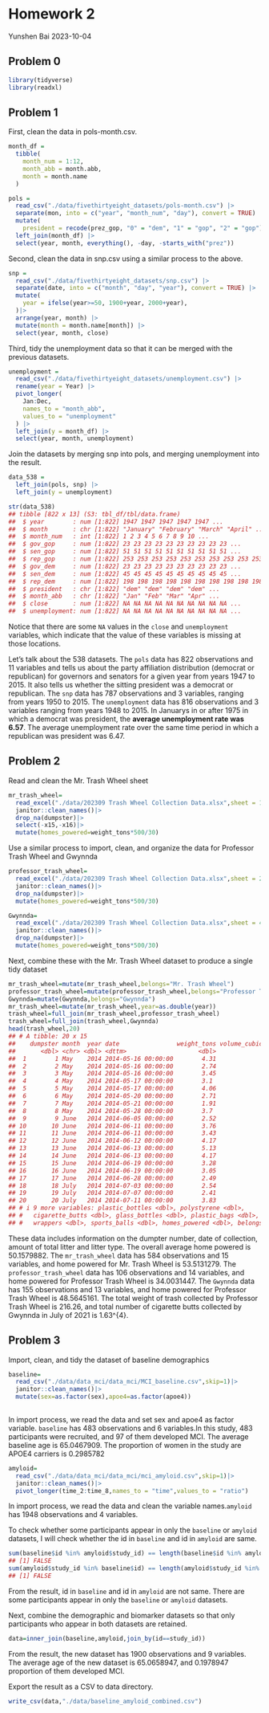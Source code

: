 Homework 2
================
Yunshen Bai
2023-10-04

## Problem 0

``` r
library(tidyverse)
library(readxl)
```

## Problem 1

First, clean the data in pols-month.csv.

``` r
month_df = 
  tibble(
    month_num = 1:12,
    month_abb = month.abb,
    month = month.name
  )

pols = 
  read_csv("./data/fivethirtyeight_datasets/pols-month.csv") |>
  separate(mon, into = c("year", "month_num", "day"), convert = TRUE) |>
  mutate(
    president = recode(prez_gop, "0" = "dem", "1" = "gop", "2" = "gop")) |>
  left_join(month_df) |> 
  select(year, month, everything(), -day, -starts_with("prez")) 
```

Second, clean the data in snp.csv using a similar process to the above.

``` r
snp = 
  read_csv("./data/fivethirtyeight_datasets/snp.csv") |>
  separate(date, into = c("month", "day", "year"), convert = TRUE) |>
  mutate(
    year = ifelse(year>=50, 1900+year, 2000+year), 
  )|>
  arrange(year, month) |>
  mutate(month = month.name[month]) |>
  select(year, month, close) 
```

Third, tidy the unemployment data so that it can be merged with the
previous datasets.

``` r
unemployment = 
  read_csv("./data/fivethirtyeight_datasets/unemployment.csv") |>
  rename(year = Year) |>
  pivot_longer(
    Jan:Dec, 
    names_to = "month_abb",
    values_to = "unemployment"
  ) |> 
  left_join(y = month_df) |> 
  select(year, month, unemployment)
```

Join the datasets by merging snp into pols, and merging unemployment
into the result.

``` r
data_538 = 
  left_join(pols, snp) |>
  left_join(y = unemployment)

str(data_538)
## tibble [822 x 13] (S3: tbl_df/tbl/data.frame)
##  $ year        : num [1:822] 1947 1947 1947 1947 1947 ...
##  $ month       : chr [1:822] "January" "February" "March" "April" ...
##  $ month_num   : int [1:822] 1 2 3 4 5 6 7 8 9 10 ...
##  $ gov_gop     : num [1:822] 23 23 23 23 23 23 23 23 23 23 ...
##  $ sen_gop     : num [1:822] 51 51 51 51 51 51 51 51 51 51 ...
##  $ rep_gop     : num [1:822] 253 253 253 253 253 253 253 253 253 253 ...
##  $ gov_dem     : num [1:822] 23 23 23 23 23 23 23 23 23 23 ...
##  $ sen_dem     : num [1:822] 45 45 45 45 45 45 45 45 45 45 ...
##  $ rep_dem     : num [1:822] 198 198 198 198 198 198 198 198 198 198 ...
##  $ president   : chr [1:822] "dem" "dem" "dem" "dem" ...
##  $ month_abb   : chr [1:822] "Jan" "Feb" "Mar" "Apr" ...
##  $ close       : num [1:822] NA NA NA NA NA NA NA NA NA NA ...
##  $ unemployment: num [1:822] NA NA NA NA NA NA NA NA NA NA ...
```

Notice that there are some `NA` values in the `close` and `unemployment`
variables, which indicate that the value of these variables is missing
at those locations.

Let’s talk about the 538 datasets. The `pols` data has 822 observations
and 11 variables and tells us about the party affiliation distribution
(democrat or republican) for governors and senators for a given year
from years 1947 to 2015. It also tells us whether the sitting president
was a democrat or republican. The `snp` data has 787 observations and 3
variables, ranging from years 1950 to 2015. The `unemployment` data has
816 observations and 3 variables ranging from years 1948 to 2015. In
Januarys in or after 1975 in which a democrat was president, the
**average unemployment rate was 6.57**. The average unemployment rate
over the same time period in which a republican was president was 6.47.

## Problem 2

Read and clean the Mr. Trash Wheel sheet

``` r
mr_trash_wheel=
  read_excel("./data/202309 Trash Wheel Collection Data.xlsx",sheet = 1,skip = 1)|>
  janitor::clean_names()|>
  drop_na(dumpster)|>
  select(-x15,-x16)|>
  mutate(homes_powered=weight_tons*500/30)
```

Use a similar process to import, clean, and organize the data for
Professor Trash Wheel and Gwynnda

``` r
professor_trash_wheel=
  read_excel("./data/202309 Trash Wheel Collection Data.xlsx",sheet = 2,skip = 1)|>
  janitor::clean_names()|>
  drop_na(dumpster)|>
  mutate(homes_powered=weight_tons*500/30)
```

``` r
Gwynnda=
  read_excel("./data/202309 Trash Wheel Collection Data.xlsx",sheet = 4,skip = 1)|>
  janitor::clean_names()|>
  drop_na(dumpster)|>
  mutate(homes_powered=weight_tons*500/30)
```

Next, combine these with the Mr. Trash Wheel dataset to produce a single
tidy dataset

``` r
mr_trash_wheel=mutate(mr_trash_wheel,belongs="Mr. Trash Wheel")
professor_trash_wheel=mutate(professor_trash_wheel,belongs="Professor Trash Wheel")
Gwynnda=mutate(Gwynnda,belongs="Gwynnda")
mr_trash_wheel=mutate(mr_trash_wheel,year=as.double(year))
trash_wheel=full_join(mr_trash_wheel,professor_trash_wheel)
trash_wheel=full_join(trash_wheel,Gwynnda)
head(trash_wheel,20)
## # A tibble: 20 x 15
##    dumpster month  year date                weight_tons volume_cubic_yards
##       <dbl> <chr> <dbl> <dttm>                    <dbl>              <dbl>
##  1        1 May    2014 2014-05-16 00:00:00        4.31                 18
##  2        2 May    2014 2014-05-16 00:00:00        2.74                 13
##  3        3 May    2014 2014-05-16 00:00:00        3.45                 15
##  4        4 May    2014 2014-05-17 00:00:00        3.1                  15
##  5        5 May    2014 2014-05-17 00:00:00        4.06                 18
##  6        6 May    2014 2014-05-20 00:00:00        2.71                 13
##  7        7 May    2014 2014-05-21 00:00:00        1.91                  8
##  8        8 May    2014 2014-05-28 00:00:00        3.7                  16
##  9        9 June   2014 2014-06-05 00:00:00        2.52                 14
## 10       10 June   2014 2014-06-11 00:00:00        3.76                 18
## 11       11 June   2014 2014-06-11 00:00:00        3.43                 15
## 12       12 June   2014 2014-06-12 00:00:00        4.17                 19
## 13       13 June   2014 2014-06-13 00:00:00        5.13                 15
## 14       14 June   2014 2014-06-13 00:00:00        4.17                 15
## 15       15 June   2014 2014-06-19 00:00:00        3.28                 15
## 16       16 June   2014 2014-06-19 00:00:00        3.05                 15
## 17       17 June   2014 2014-06-28 00:00:00        2.49                 13
## 18       18 July   2014 2014-07-03 00:00:00        2.54                 15
## 19       19 July   2014 2014-07-07 00:00:00        2.41                 15
## 20       20 July   2014 2014-07-11 00:00:00        3.83                 18
## # i 9 more variables: plastic_bottles <dbl>, polystyrene <dbl>,
## #   cigarette_butts <dbl>, glass_bottles <dbl>, plastic_bags <dbl>,
## #   wrappers <dbl>, sports_balls <dbl>, homes_powered <dbl>, belongs <chr>
```

These data includes information on the dumpter number, date of
collection, amount of total litter and litter type. The overall average
home powered is 50.1579882. The `mr_trash_wheel` data has 584
observations and 15 variables, and home powered for Mr. Trash Wheel is
53.5131279. The `professor_trash_wheel` data has 106 observations and 14
variables, and home powered for Professor Trash Wheel is 34.0031447. The
`Gwynnda` data has 155 observations and 13 variables, and home powered
for Professor Trash Wheel is 48.5645161. The total weight of trash
collected by Professor Trash Wheel is 216.26, and total number of
cigarette butts collected by Gwynnda in July of 2021 is 1.63^{4}.

## Problem 3

Import, clean, and tidy the dataset of baseline demographics

``` r
baseline=
  read_csv("./data/data_mci/data_mci/MCI_baseline.csv",skip=1)|>
  janitor::clean_names()|>
  mutate(sex=as.factor(sex),apoe4=as.factor(apoe4))
  
```

In import process, we read the data and set sex and apoe4 as factor
variable. `baseline` has 483 observations and 6 variables.In this study,
483 participants were recruited, and 97 of them developed MCI. The
average baseline age is 65.0467909. The proportion of women in the study
are APOE4 carriers is 0.2985782

``` r
amyloid=
  read_csv("./data/data_mci/data_mci/mci_amyloid.csv",skip=1)|>
  janitor::clean_names()|>
  pivot_longer(time_2:time_8,names_to = "time",values_to = "ratio")
```

In import process, we read the data and clean the variable
names.`amyloid` has 1948 observations and 4 variables.

To check whether some participants appear in only the `baseline` or
`amyloid` datasets, I will check whether the id in `baseline` and id in
`amyloid` are same.

``` r
sum(baseline$id %in% amyloid$study_id) == length(baseline$id %in% amyloid$study_id)
## [1] FALSE
sum(amyloid$study_id %in% baseline$id) == length(amyloid$study_id %in% baseline$id)
## [1] FALSE
```

From the result, id in `baseline` and id in `amyloid` are not same.
There are some participants appear in only the `baseline` or `amyloid`
datasets.

Next, combine the demographic and biomarker datasets so that only
participants who appear in both datasets are retained.

``` r
data=inner_join(baseline,amyloid,join_by(id==study_id))
```

From the result, the new dataset has 1900 observations and 9 variables.
The average age of the new dataset is 65.0658947, and 0.1978947
proportion of them developed MCI.

Export the result as a CSV to data directory.

``` r
write_csv(data,"./data/baseline_amyloid_combined.csv")
```
